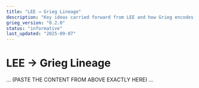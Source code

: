 ```yaml
--- 
title: "LEE → Grieg Lineage"
description: "Key ideas carried forward from LEE and how Grieg encodes them."
grieg_version: "0.2.0"
status: "informative"
last_updated: "2025-09-07"
---
```


# LEE → Grieg Lineage
... (PASTE THE CONTENT FROM ABOVE EXACTLY HERE) ...
